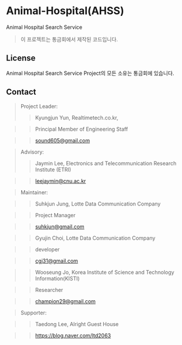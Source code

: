 # Animal-Hospital(AHSS)
Animal Hospital Search Service 

> 이 프로젝트는 통금회에서 제작된 코드입니다.

## License

Animal Hospital Search Service Project의 모든 소유는 통금회에 있습니다.

## Contact ##

> Project Leader:
>> Kyungjun Yun, Realtimetech.co.kr,

>> Principal Member of Engineering Staff

>> sound605@gmail.com

> Advisory:
>> Jaymin Lee, Electronics and Telecommunication Research Institute (ETRI)

>> leejaymin@cnu.ac.kr

> Maintainer:

>> Suhkjun Jung, Lotte Data Communication Company

>> Project Manager

>> suhkjun@gmail.com

>> Gyujin Choi, Lotte Data Communication Company

>> developer

>> cgj31@gmail.com

>> Wooseung Jo, Korea Institute of Science and Technology Information(KISTI)

>> Researcher

>> champion29@gmail.com

> Supporter:

>> Taedong Lee, Alright Guest House

>> https://blog.naver.com/ltd2063
